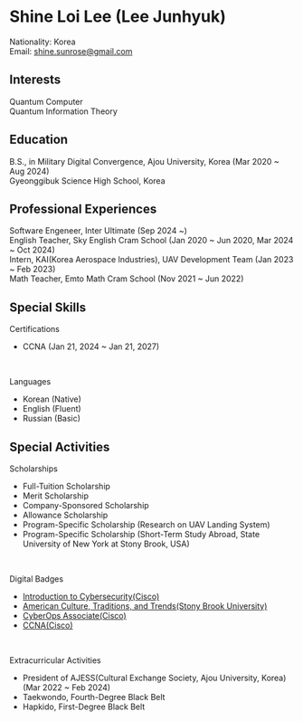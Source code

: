 # Shine Loi Lee (Lee Junhyuk)
Nationality: Korea\
Email: shine.sunrose@gmail.com

## Interests
Quantum Computer\
Quantum Information Theory

## Education
B.S., in Military Digital Convergence, Ajou University, Korea (Mar 2020 ~ Aug 2024)\
Gyeonggibuk Science High School, Korea

## Professional Experiences
Software Engeneer, Inter Ultimate (Sep 2024 ~)\
English Teacher, Sky English Cram School (Jan 2020 ~ Jun 2020, Mar 2024 ~ Oct 2024)\
Intern, KAI(Korea Aerospace Industries), UAV Development Team (Jan 2023 ~ Feb 2023)\
Math Teacher, Emto Math Cram School (Nov 2021 ~ Jun 2022)

## Special Skills
Certifications
- CCNA (Jan 21, 2024 ~ Jan 21, 2027)

&nbsp;

Languages
- Korean (Native)
- English (Fluent)
- Russian (Basic)

## Special Activities
Scholarships
- Full-Tuition Scholarship
- Merit Scholarship
- Company-Sponsored Scholarship
- Allowance Scholarship
- Program-Specific Scholarship (Research on UAV Landing System)
- Program-Specific Scholarship (Short-Term Study Abroad, State University of New York at Stony Brook, USA)

&nbsp;

Digital Badges
- [Introduction to Cybersecurity(Cisco)](https://www.credly.com/badges/817c54a2-b8d6-4121-91f1-4da48e9cf9a0/public_url)
- [American Culture, Traditions, and Trends(Stony Brook University)](https://www.credly.com/badges/9fd4ad66-c4c7-4238-b1c6-5b7524e0f271/public_url)
- [CyberOps Associate(Cisco)](https://www.credly.com/badges/83083c94-6b3f-422c-b111-523e2e838717/public_url)
- [CCNA(Cisco)](https://www.credly.com/badges/f614aa05-6a51-447b-84b0-6200caa22191/public_url)

&nbsp;

Extracurricular Activities
- President of AJESS(Cultural Exchange Society, Ajou University, Korea) (Mar 2022 ~ Feb 2024)
- Taekwondo, Fourth-Degree Black Belt
- Hapkido, First-Degree Black Belt
